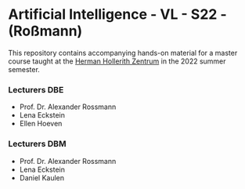 # Artificial Intelligence - VL - S22 - (Roßmann)

This repository contains accompanying hands-on material for a master course taught at the [Herman Hollerith Zentrum](https://www.hhz.de/en/master-courses/) in the 2022 summer semester.

### Lecturers DBE
- Prof. Dr. Alexander Rossmann
- Lena Eckstein
- Ellen Hoeven

### Lecturers DBM
- Prof. Dr. Alexander Rossmann
- Lena Eckstein
- Daniel Kaulen
